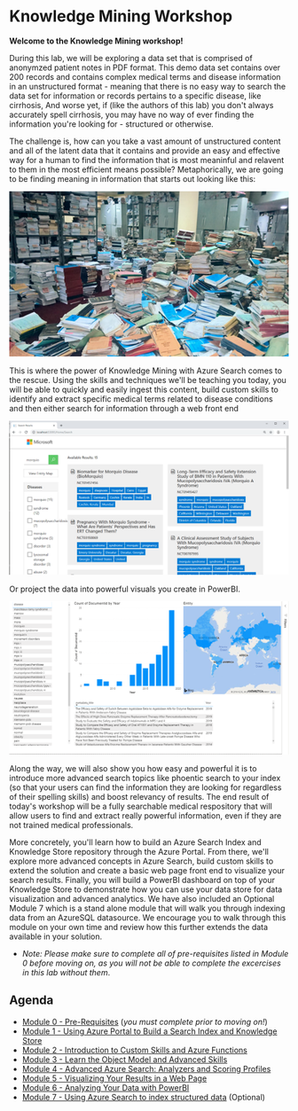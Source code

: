 # Knowledge Mining Workshop

**Welcome to the Knowledge Mining workshop!** 

During this lab, we will be exploring a data set that is comprised of anonymzed patient notes in PDF format.  This demo data set contains over 200 records and contains complex medical terms and disease information in an unstructured format - meaning that there is no easy way to search the data set for information or records pertains to a specific disease, like cirrhosis,  And worse yet, if (like the authors of this lab) you don't always accurately spell cirrhosis, you may have no way of ever finding the information you're looking for - structured or otherwise.

The challenge is, how can you take a vast amount of unstructured content and all of the latent data that it contains and provide an easy and effective way for a human to find the information that is most meaninful and relavent to them in the most efficient means possible?  Metaphorically, we are going to be finding meaning in information that starts out looking like this:

![](images/unstructured.png)

This is where the power of Knowledge Mining with Azure Search comes to the rescue.  Using the skills and techniques we'll be teaching you today, you will be able to quickly and easily ingest this content, build custom skills to identify and extract specific medical terms related to disease conditions and then either search for information through a web front end

![](images/results.png)

Or project the data into powerful visuals  you create in PowerBI.  

![](images/mod5/ks-pbi-visual5-filledmap-graph.png)

Along the way, we will also show you how easy and powerful it is to introduce more advanced search topics like phoentic search to your index (so that your users can find the information they are looking for regardless of their spelling skills) and boost relevancy of results.  The end result of today's workshop will be a fully searchable medical respository that will allow users to find and extract really powerful information, even if they are not trained medical professionals.  

More concretely, you'll learn how to build an Azure Search Index and Knowledge Store repository through the Azure Portal. From there, we'll explore more advanced concepts in Azure Search, build custom skills to extend the solution and create a basic web page front end to visualize your search results. Finally, you will build a PowerBI dashboard on top of your Knowledge Store to demonstrate how you can use your data store for data visualization and advanced analytics. We have also included an Optional Module 7 which is a stand alone module that will walk you through indexing data from an AzureSQL datasource. We encourage you to walk through this module on your own time and review how this further extends the data available in your solution.

+ *Note: Please make sure to complete all of pre-requisites listed in Module 0 before moving on, as you will not be able to complete the excercises in this lab without them*.

## Agenda

+ [Module 0 - Pre-Requisites](../blob/master/Module%200) (*you must complete prior to moving on!*)
+ [Module 1 - Using Azure Portal to Build a Search Index and Knowledge Store](./blob/master/module%201.md)
+ [Module 2 - Introduction to Custom Skills and Azure Functions](./module%202.md)
+ [Module 3 - Learn the Object Model and Advanced Skills](./module%203.md)
+ [Module 4 - Advanced Azure Search: Analyzers and Scoring Profiles](./module%204.md)
+ [Module 5 - Visualizing Your Results in a Web Page](./module%205.md)
+ [Module 6 - Analyzing Your Data with PowerBI](./module%206.md)
+ [Module 7 - Using Azure Search to index structured data](./module%207.md) (Optional)
